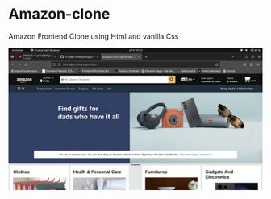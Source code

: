 # Amazon-clone

Amazon Frontend Clone using Html and vanilla Css

<img src="Screenshots/Screenshot from 2023-07-06 10-33-59.png">
